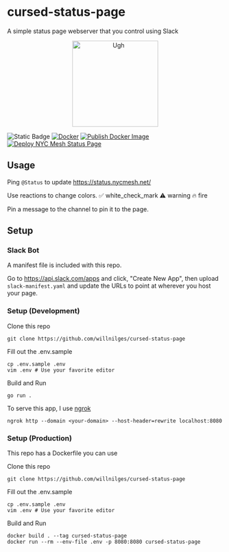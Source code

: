 # cursed-status-page
A simple status page webserver that you control using Slack

<p align="center">
  <img height="200px" src="https://github.com/WillNilges/cursed-status-page/assets/42927786/dae7f367-4351-4bb8-ad5a-d5008dc8ee0f" alt="Ugh">
</p>

![Static Badge](https://img.shields.io/badge/i_should_stop-writing_go-blue)
[![Docker](https://img.shields.io/badge/docker-hub-cyan)](https://hub.docker.com/repository/docker/willnilges/cursed-status-page/general)
[![Publish Docker Image](https://github.com/WillNilges/cursed-status-page/actions/workflows/to_docker_hub.yaml/badge.svg)](https://github.com/WillNilges/cursed-status-page/actions/workflows/to_docker_hub.yaml)
[![Deploy NYC Mesh Status Page](https://github.com/WillNilges/cursed-status-page/actions/workflows/deploy_to_nycmesh_status.yaml/badge.svg)](https://github.com/WillNilges/cursed-status-page/actions/workflows/deploy_to_nycmesh_status.yaml)


## Usage
Ping `@Status` to update
https://status.nycmesh.net/

Use reactions to change colors.
✅ white_check_mark
⚠️ warning
🔥 fire

Pin a message to the channel to pin it to the page.

## Setup

### Slack Bot

A manifest file is included with this repo.

Go to https://api.slack.com/apps and click, "Create New App", then upload
`slack-manifest.yaml` and update the URLs to point at wherever you host
your page.

### Setup (Development)

Clone this repo

```
git clone https://github.com/willnilges/cursed-status-page
``` 

Fill out the .env.sample

```
cp .env.sample .env
vim .env # Use your favorite editor
```

Build and Run

```
go run .
```

To serve this app, I use [ngrok](https://ngrok.com/)

```
ngrok http --domain <your-domain> --host-header=rewrite localhost:8080
```

### Setup (Production)

This repo has a Dockerfile you can use

Clone this repo

```
git clone https://github.com/willnilges/cursed-status-page
``` 

Fill out the .env.sample

```
cp .env.sample .env
vim .env # Use your favorite editor
```

Build and Run

```
docker build . --tag cursed-status-page
docker run --rm --env-file .env -p 8080:8080 cursed-status-page
```

